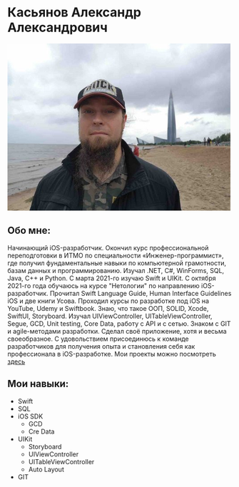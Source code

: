 # Касьянов Александр Александрович

![avatar](/img/Kasianov_photo.jpeg)

##  Обо мне:

Начинающий iOS-разработчик. Окончил курс профессиональной переподготовки в ИТМО по специальности «Инженер-программист», где получил фундаментальные навыки по компьютерной грамотности, базам данных и программированию. Изучал .NET, C#, WinForms, SQL, Java, C++ и Python.
С марта 2021-го изучаю Swift и UIKit. С октября 2021-го года обучаюсь на курсе "Нетологии" по направлению iOS-разработчик.
Прочитал Swift Language Guide, Human Interface Guidelines iOS и две книги Усова. Проходил курсы по разработке под iOS на YouTube, Udemy и Swiftbook. Знаю, что такое ООП, SOLID, Xcode, SwiftUI, Storyboard. Изучал UIViewController, UITableViewController, Segue, GCD, Unit testing, Core Data, работу с API и с сетью. Знаком с GIT и agile-методами разработки. Сделал своё приложение, хотя и весьма своеобразное.
С удовольствием присоединюсь к команде разработчиков для получения опыта и становления себя как профессионала в iOS-разработке.
Мои проекты можно посмотреть [здесь](https://github.com/nerzul88)

## Мои навыки:

* Swift
* SQL
* iOS SDK
    * GCD
    * Cre Data
* UIKit
    * Storyboard
    * UIViewController
    * UITableViewController
    * Auto Layout
* GIT